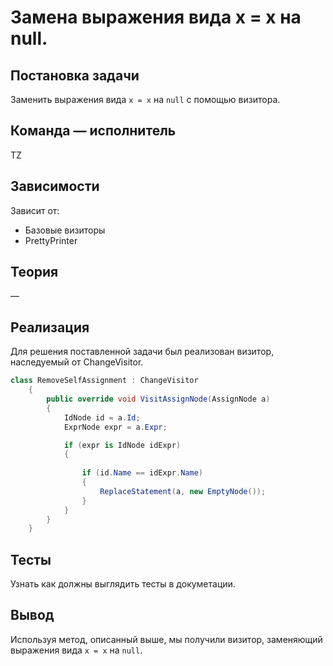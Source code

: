 # Замена выражения вида x = x на null.

## Постановка задачи
Заменить выражения вида `x = x` на `null` с помощью визитора.

## Команда — исполнитель
TZ

## Зависимости
Зависит от:
- Базовые визиторы
- PrettyPrinter

## Теория
&mdash;

## Реализация
Для решения поставленной задачи был реализован визитор, наследуемый от ChangeVisitor.

```csharp
class RemoveSelfAssignment : ChangeVisitor
    {
        public override void VisitAssignNode(AssignNode a)
        {
            IdNode id = a.Id;
            ExprNode expr = a.Expr; 

            if (expr is IdNode idExpr)
            {
  
                if (id.Name == idExpr.Name)
                {
                    ReplaceStatement(a, new EmptyNode());
                }
            }
        }
    }
```

## Тесты
Узнать как должны выглядить тесты в докуметации.

## Вывод
Используя метод, описанный выше, мы получили визитор, заменяющий выражения вида `x = x` на `null`.
